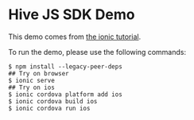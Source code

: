# Hive JS SDK Demo

This demo comes from [the ionic tutorial](https://ionicframework.com/docs/angular/your-first-app).

To run the demo, please use the following commands:

```
$ npm install --legacy-peer-deps
## Try on browser
$ ionic serve
## Try on ios
$ ionic cordova platform add ios
$ ionic cordova build ios
$ ionic cordova run ios
```
